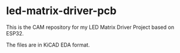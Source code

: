 # led-matrix-driver-pcb

This is the CAM repository for my LED Matrix Driver Project based on ESP32.

The files are in KiCAD EDA format.

